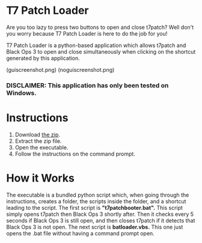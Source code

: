 # T7 Patch Loader
Are you too lazy to press two buttons to open and close t7patch? Well don't you worry because T7 Patch Loader is here to do the job for you!

T7 Patch Loader is a python-based application which allows t7patch and Black Ops 3 to open and close simultaneously when clicking on the shortcut generated by this application.

(guiscreenshot.png) (noguiscreenshot.png)

### DISCLAIMER: This application has only been tested on Windows.

# Instructions
1. Download [the zip](https://github.com/notspyral/t7patchloader/releases/tag/Current).
2. Extract the zip file.
3. Open the executable.
4. Follow the instructions on the command prompt.

# How it Works

The executable is a bundled python script which, when going through the instructions, creates a folder, the scripts inside the folder, and a shortcut leading to the script. The first script is **"t7patchbooter.bat".** This script simply opens t7patch then Black Ops 3 shortly after. Then it checks every 5 seconds if Black Ops 3 is still open, and then closes t7patch if it detects that Black Ops 3 is not open. The next script is **batloader.vbs.** This one just opens the .bat file without having a command prompt open.
